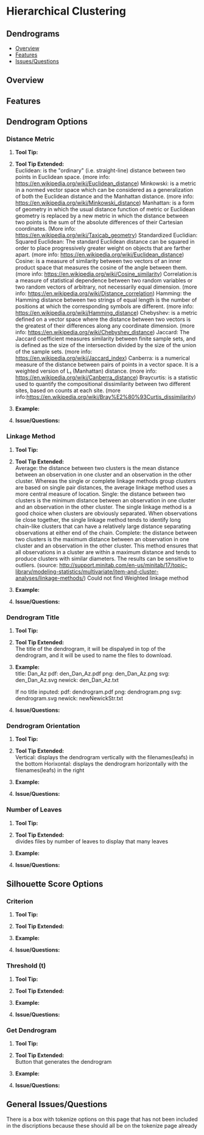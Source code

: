 # Hierarchical Clustering
## Dendrograms

* [Overview](#overview)
* [Features](#features)
* [Issues/Questions](#issues)

## <a name='overview'></a> Overview



## <a name='features'></a> Features
## Dendrogram Options

### Distance Metric
1. __Tool Tip:__  
   
2. __Tool Tip Extended:__  
   Euclidean: is the "ordinary" (i.e. straight-line) distance between two points in Euclidean space.
   (more info: https://en.wikipedia.org/wiki/Euclidean_distance)
   Minkowski: is a metric in a normed vector space which can be considered as a generalization of both the Euclidean distance and the Manhattan distance.
   (more info: https://en.wikipedia.org/wiki/Minkowski_distance)
   Manhattan: is a form of geometry in which the usual distance function of metric or Euclidean geometry is replaced by a new metric in which the distance between two points is the sum of the absolute differences of their Cartesian coordinates.
   (More info: https://en.wikipedia.org/wiki/Taxicab_geometry)
   Standardized Euclidian: 
   Squared Euclidean: The standard Euclidean distance can be squared in order to place progressively greater weight on objects that are farther apart.
   (more info: https://en.wikipedia.org/wiki/Euclidean_distance)
   Cosine: is a measure of similarity between two vectors of an inner product space that measures the cosine of the angle between them.
   (more info: https://en.wikipedia.org/wiki/Cosine_similarity)
   Correlation:is a measure of statistical dependence between two random variables or two random vectors of arbitrary, not necessarily equal dimension.
   (more info: https://en.wikipedia.org/wiki/Distance_correlation)
   Hamming: the Hamming distance between two strings of equal length is the number of positions at which the corresponding symbols are different.
   (more info: https://en.wikipedia.org/wiki/Hamming_distance)
   Chebyshev: is a metric defined on a vector space where the distance between two vectors is the greatest of their differences along any coordinate dimension.
   (more info: https://en.wikipedia.org/wiki/Chebyshev_distance)
   Jaccard: The Jaccard coefficient measures similarity between finite sample sets, and is defined as the size of the intersection divided by the size of the union of the sample sets.
   (more info: https://en.wikipedia.org/wiki/Jaccard_index)
   Canberra: is a numerical measure of the distance between pairs of points in a vector space. It is a weighted version of L₁ (Manhattan) distance.
   (more info: https://en.wikipedia.org/wiki/Canberra_distance)
   Braycurtis: is a statistic used to quantify the compositional dissimilarity between two different sites, based on counts at each site.
   (more info:https://en.wikipedia.org/wiki/Bray%E2%80%93Curtis_dissimilarity)
3. __Example:__  
   
4. __Issue/Questions:__  
   

### Linkage Method
1. __Tool Tip:__  
   
2. __Tool Tip Extended:__  
   Average: the distance between two clusters is the mean distance between an observation in one cluster and an observation in the other cluster. Whereas the single or complete linkage methods group clusters are based on single pair distances, the average linkage method uses a more central measure of location.
   Single: the distance between two clusters is the minimum distance between an observation in one cluster and an observation in the other cluster. The single linkage method is a good choice when clusters are obviously separated. When observations lie close together, the single linkage method tends to identify long chain-like clusters that can have a relatively large distance separating observations at either end of the chain.
   Complete:  the distance between two clusters is the maximum distance between an observation in one cluster and an observation in the other cluster. This method ensures that all observations in a cluster are within a maximum distance and tends to produce clusters with similar diameters. The results can be sensitive to outliers.
   (source: http://support.minitab.com/en-us/minitab/17/topic-library/modeling-statistics/multivariate/item-and-cluster-analyses/linkage-methods/)
   Could not find Weighted linkage method
   
3. __Example:__  
   
4. __Issue/Questions:__  
   
   
### Dendrogram Title
1. __Tool Tip:__  
   
2. __Tool Tip Extended:__  
   The title of the dendrogram, it will be dispalyed in top of the dendrogram, and it will be used to name the files to download.
3. __Example:__  
   title: Dan_Az
   pdf: den_Dan_Az.pdf
   png: den_Dan_Az.png
   svg: den_Dan_Az.svg
   newick: den_Dan_Az.txt
   
   If no title inputed:
   pdf: dendrogram.pdf
   png: dendrogram.png
   svg: dendrogram.svg
   newick: newNewickStr.txt
4. __Issue/Questions:__  
   
   
### Dendrogram Orientation
1. __Tool Tip:__  
   
2. __Tool Tip Extended:__  
   Vertical: displays the dendrogram vertically with the filenames(leafs) in the bottom
   Horixontal: displays the dendrogram horizontally with the filenames(leafs) in the right
3. __Example:__  
   
4. __Issue/Questions:__  
   
   
### Number of Leaves
1. __Tool Tip:__  
   
2. __Tool Tip Extended:__  
   divides files by number of leaves to display that many leaves
3. __Example:__  
   
4. __Issue/Questions:__  
   
   
## Silhouette Score Options

### Criterion
1. __Tool Tip:__  
   
2. __Tool Tip Extended:__  
   
3. __Example:__  
   
4. __Issue/Questions:__  
   
   
### Threshold (t)
1. __Tool Tip:__  
   
2. __Tool Tip Extended:__  
   
3. __Example:__  
   
4. __Issue/Questions:__  
   
### Get Dendrogram
1. __Tool Tip:__  
   
2. __Tool Tip Extended:__  
   Button that generates the dendrogram
3. __Example:__  
   
4. __Issue/Questions:__  
   
## <a name='issues'></a> General Issues/Questions
There is a box with tokenize options on this page that has not been included in the discriptions because these should all be on the tokenize page already
